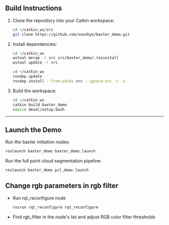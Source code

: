 ## ️Build Instructions

1. Clone the repository into your Catkin workspace:

   ```bash
   cd ~/catkin_ws/src
   git clone https://github.com/soonhyo/baxter_demo.git
   ```

2. Install dependencies:
   ```bash
   cd ~/catkin_ws
   wstool merge -t src src/baxter_demo/.rosinstall
   wstool update -t src 
   ```

   ```bash
   cd ~/catkin_ws
   rosdep update
   rosdep install --from-paths src --ignore-src -r -y
   ```

3. Build the workspace:

   ```bash
   cd ~/catkin_ws
   catkin build baxter_demo
   source devel/setup.bash
   ```

---

## Launch the Demo

Run the baxter initiation nodes:

```bash
roslaunch baxter_demo baxter_demo.launch
```
Run the full point cloud segmentation pipeline:

```bash
roslaunch baxter_demo pcl_demo.launch
```


## Change rgb parameters in rgb filter 

* Run rqt_reconfigure node

  ```bash
  rosrun rqt_reconfigure rqt_reconfigure
  ```

* Find rgb_filter in the node's list and adjust RGB color filter thresholds
